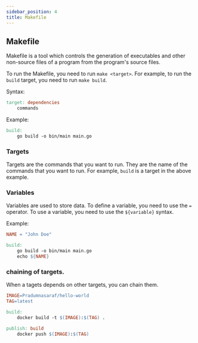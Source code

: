 ```yaml
---
sidebar_position: 4
title: Makefile
---
```


## Makefile

Makefile is a tool which controls the generation of executables and other non-source files of a program from the program's source files.

To run the Makefile, you need to run `make <target>`. For example, to run the `build` target, you need to run `make build`.

Syntax:

```makefile
target: dependencies
    commands
```

Example:

```makefile
build:
    go build -o bin/main main.go
```

### Targets

Targets are the commands that you want to run. They are the name of the commands that you want to run. For example, `build` is a target in the above example.


### Variables

Variables are used to store data. To define a variable, you need to use the `=` operator. To use a variable, you need to use the `${variable}` syntax.

Example:

```makefile
NAME = "John Doe"

build:
    go build -o bin/main main.go
    echo ${NAME}
```

### chaining of targets.

When a tagets depends on other targets, you can chain them.

```makefile
IMAGE=Pradumnasaraf/hello-world
TAG=latest

build:
    docker build -t $(IMAGE):$(TAG) .

publish: build
    docker push $(IMAGE):$(TAG)
```

